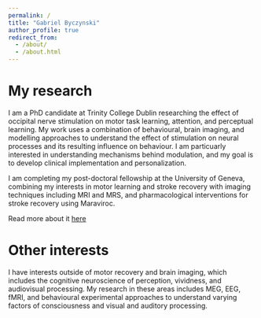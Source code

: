 ```yaml
---
permalink: /
title: "Gabriel Byczynski"
author_profile: true
redirect_from: 
  - /about/
  - /about.html
---
```


My research
======
I am a PhD candidate at Trinity College Dublin researching the effect of occipital nerve stimulation on motor task learning, attention, and perceptual learning. My work uses a combination of behavioural, brain imaging, and modelling approaches to understand the effect of stimulation on neural processes and its resulting influence on behaviour. I am particuarly interested in understanding mechanisms behind modulation, and my goal is to develop clinical implementation and personalization. 

I am completing my post-doctoral fellowship at the University of Geneva, combining my interests in motor learning and stroke recovery with imaging techniques including MRI and MRS, and pharmacological interventions for stroke recovery using Maraviroc. 

Read more about it [here]([https://data.snf.ch/grants/grant/215285])


Other interests
======
I have interests outside of motor recovery and brain imaging, which includes the cognitive neuroscience of perception, vividness, and audiovisual processing. My research in these areas includes MEG, EEG, fMRI, and behavioural experimental approaches to understand varying factors of consciousness and visual and auditory processing. 
